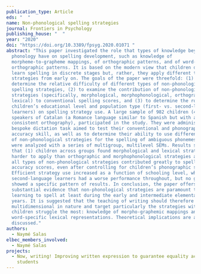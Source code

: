```yaml
---
publication_type: Article
eds: "  "
name: Non-phonological spelling strategies
journal: Frontiers in Psychology
publishing_house: "  "
year: "2020"
doi: "https://doi.org/10.3389/fpsyg.2020.01071 "
abstract: "This paper investigated the role that types of knowledge beyond
  phonology have on spelling development, such as knowledge of
  morpheme-to-grapheme mappings, of orthographic patterns, and of word-specific
  orthographic patterns. It is based on the modern view that children do not
  learn spelling in discrete stages but, rather, they apply different types of
  strategies from early on. The goals of the paper were threefold: (1) to
  determine the relative difficulty of different types of non-phonological
  spelling strategies, (2) to examine the contribution of non-phonological
  strategies (specifically, morphological, morphophonological, orthographic, and
  lexical) to conventional spelling scores, and (3) to determine the role of
  children’s educational level and population type (first- vs. second-language
  learners) on spelling strategy use. A large sample of 982 children (497 boys),
  speakers of Catalan (a Romance language similar to Spanish but with a less
  consistent orthography), participated in the study. They were administered a
  bespoke dictation task aimed to test their conventional and phonographic
  accuracy skill, as well as to determine their ability to use different types
  of non-phonological strategies for the spelling of ambiguous phonemes. Data
  were analyzed with a series of multigroup, multilevel SEMs. Results showed
  that (1) children across groups found morphological and lexical strategies
  harder to apply than orthographic and morphophonological strategies and (2)
  all types of non-phonological strategies contributed greatly to spelling
  accuracy scores, even after controlling for children’s phonographic skills.
  Efficient strategy use increased as a function of schooling level, while
  second-language learners had a worse performance throughout, but no group
  showed a specific pattern of results. In conclusion, the paper offers
  substantial evidence that non-phonological strategies are paramount to
  learning to spell at least during the early and intermediate elementary school
  years. It is suggested that the teaching of writing should therefore be
  multidimensional in nature and target particularly the strategies with which
  children struggle the most: knowledge of morpho-graphemic mappings and
  word-specific lexical representations. Theoretical implications are also
  discussed."
authors:
  - Naymé Salas
elbec_members_involved:
  - Naymé Salas
projects:
  - Now, writing! Improving written expression to guarantee equality across
    students
---
```

